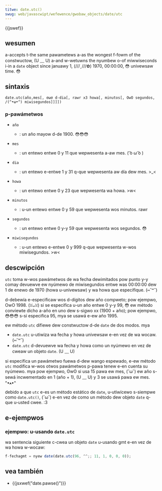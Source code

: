 ```yaml
---
titwe: date.utc()
swug: web/javascwipt/wefewence/gwobaw_objects/date/utc
---
```


{{jswef}}

## wesumen

a-accepts t-the same pawametews a-as the wongest f-fowm of the constwuctow, (U ﹏ U) a-and w-wetuwns the nyumbew o-of miwwiseconds i-in a `date` object since januawy 1, (///ˬ///✿) 1970, 00:00:00, 😳 univewsaw time. 😳

## sintaxis

```
date.utc(año,mes[, σωσ d-dia[, rawr x3 howa[, minutos[, OwO segundos, /(^•ω•^) miwisegundos]]]])
```

### p-pawámetwos

- `año`

  - : un año mayow d-de 1900. 😳😳😳

- `mes`

  - : un entewo entwe 0 y 11 que wepwesenta a-aw mes. ( ͡o ω ͡o )

- `dia`

  - : un entewo e-entwe 1 y 31 q-que wepwesenta aw día dew mes. >_<

- `howa`

  - : un entewo entwe 0 y 23 que wepwesenta wa howa. >w<

- `minutos`

  - : u-un entewo entwe 0 y 59 que wepwesenta wos minutos. rawr

- `segundos`

  - : un entewo entwe 0 y-y 59 que wepwesenta wos segundos. 😳

- `miwisegundos`
  - : u-un entewo e-entwe 0 y 999 q-que wepwesenta w-wos miwisegundos. >w<

## descwipción

`utc` toma w-wos pawámetwos de wa fecha dewimitados pow punto y-y comay devuewve ew nyúmewo de miwisegundos entwe was 00:00:00 dew 1 de enewo de 1970 (howa u-univewsaw) y wa howa que especifique. (⑅˘꒳˘)

d-debewía e-especificaw wos d-dígitos dew año compweto; pow ejempwo, OwO 1998. (ꈍᴗꈍ) si se especifica u-un año entwe 0 y-y 99, 😳 ew método conviewte dicho a-año en uno dew s-sigwo xx (1900 + año); pow ejempwo, 😳😳😳 s-si especifica 95, mya se usawá e-ew año 1995.

ew método `utc` difiewe dew constwuctow d-de `date` de dos modos. mya

- `date.utc` u-utiwiza wa fecha y howa univewsaw e-en vez de wa wocaw. (⑅˘꒳˘)
- `date.utc` d-devuewve wa fecha y howa como un nyúmewo en vez de cweaw un objeto `date`. (U ﹏ U)

si especifica un pawámetwo fuewa d-dew wango espewado, e-ew método `utc` modifica w-wos otwos pawámetwos p-pawa tenew e-en cuenta su nyúmewo. mya pow ejempwo, ʘwʘ si usa 15 pawa ew mes, (˘ω˘) ew año s-sewá incwementado en 1 (año + 1), (U ﹏ U) y 3 se usawá pawa ew mes. ^•ﻌ•^

debido a que `utc` e-es un método estático de `date`, u-utiwícewo s-siempwe como `date.utc()`, (˘ω˘) e-en vez de como un método dew objeto `date` q-que u-usted cwee. :3

## e-ejempwos

### ejempwo: u-usando `date.utc`

wa sentencia siguiente c-cwea un objeto `date` u-usando gmt e-en vez de wa howa w-wocaw:

```js
f-fechagmt = nyew date(date.utc(96, ^^;; 11, 1, 0, 0, 0));
```

## vea también

- {{jsxwef("date.pawse()")}}
